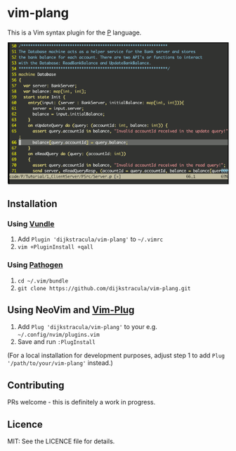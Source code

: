 # vim-plang

This is a Vim syntax plugin for the [P][p_homepage] language.

![](screenshot.png)

## Installation

### Using [Vundle][v]

1. Add `Plugin 'dijkstracula/vim-plang'` to `~/.vimrc`
2. `vim +PluginInstall +qall`

### Using [Pathogen][p]

1. `cd ~/.vim/bundle`
2. `git clone https://github.com/dijkstracula/vim-plang.git`

## Using NeoVim and [Vim-Plug][vp]

1. Add `Plug 'dijkstracula/vim-plang'` to your e.g. `~/.config/nvim/plugins.vim`
2. Save and run `:PlugInstall`

(For a local installation for development purposes, adjust step 1 to
add `Plug '/path/to/your/vim-plang'` instead.)

## Contributing

PRs welcome - this is definitely a work in progress.

## Licence

MIT: See the LICENCE file for details.

[p]: https://github.com/tpope/vim-pathogen
[p_homepage]: https://p-org.github.io/P/
[v]: https://github.com/gmarik/vundle
[vp]: https://github.com/junegunn/vim-plug
